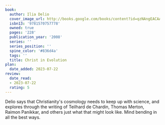 ```yaml
---
book:
  author: Ilia Delio
  cover_image_url: http://books.google.com/books/content?id=qzNAngEACAAJ&printsec=frontcover&img=1&zoom=1&source=gbs_api
  isbn13: '9781570757778'
  owned: true
  pages: '228'
  publication_year: '2008'
  series: ''
  series_position: ''
  spine_color: '#836d4a'
  tags: ''
  title: Christ in Evolution
plan:
  date_added: 2023-07-22
review:
  date_read:
  - 2023-07-22
  rating: 5
---
```

Delio says that Christianity's cosmology needs to keep up with science, and explores through the writing of Teilhard de Chardin, Thomas Merton, Raimon Panikkar, and others just what that might look like. Mind bending in all the best ways.
